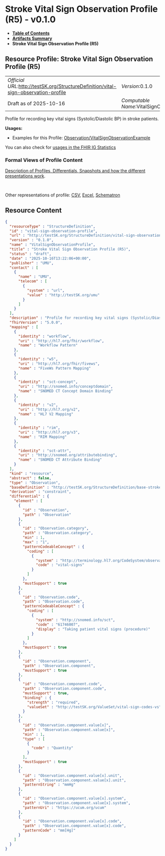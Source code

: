 # Stroke Vital Sign Observation Profile (R5) - v0.1.0

* [**Table of Contents**](toc.md)
* [**Artifacts Summary**](artifacts.md)
* **Stroke Vital Sign Observation Profile (R5)**

## Resource Profile: Stroke Vital Sign Observation Profile (R5) 

| | |
| :--- | :--- |
| *Official URL*:http://testSK.org/StructureDefinition/vital-sign-observation-profile | *Version*:0.1.0 |
| Draft as of 2025-10-16 | *Computable Name*:VitalSignObservationProfile |

 
Profile for recording key vital signs (Systolic/Diastolic BP) in stroke patients. 

**Usages:**

* Examples for this Profile: [Observation/VitalSignObservationExample](Observation-VitalSignObservationExample.md)

You can also check for [usages in the FHIR IG Statistics](https://packages2.fhir.org/xig/SKtestIG|current/StructureDefinition/vital-sign-observation-profile)

### Formal Views of Profile Content

 [Description of Profiles, Differentials, Snapshots and how the different presentations work](http://build.fhir.org/ig/FHIR/ig-guidance/readingIgs.html#structure-definitions). 

 

Other representations of profile: [CSV](StructureDefinition-vital-sign-observation-profile.csv), [Excel](StructureDefinition-vital-sign-observation-profile.xlsx), [Schematron](StructureDefinition-vital-sign-observation-profile.sch) 



## Resource Content

```json
{
  "resourceType" : "StructureDefinition",
  "id" : "vital-sign-observation-profile",
  "url" : "http://testSK.org/StructureDefinition/vital-sign-observation-profile",
  "version" : "0.1.0",
  "name" : "VitalSignObservationProfile",
  "title" : "Stroke Vital Sign Observation Profile (R5)",
  "status" : "draft",
  "date" : "2025-10-16T13:22:06+00:00",
  "publisher" : "UMU",
  "contact" : [
    {
      "name" : "UMU",
      "telecom" : [
        {
          "system" : "url",
          "value" : "http://testSK.org/umu"
        }
      ]
    }
  ],
  "description" : "Profile for recording key vital signs (Systolic/Diastolic BP) in stroke patients.",
  "fhirVersion" : "5.0.0",
  "mapping" : [
    {
      "identity" : "workflow",
      "uri" : "http://hl7.org/fhir/workflow",
      "name" : "Workflow Pattern"
    },
    {
      "identity" : "w5",
      "uri" : "http://hl7.org/fhir/fivews",
      "name" : "FiveWs Pattern Mapping"
    },
    {
      "identity" : "sct-concept",
      "uri" : "http://snomed.info/conceptdomain",
      "name" : "SNOMED CT Concept Domain Binding"
    },
    {
      "identity" : "v2",
      "uri" : "http://hl7.org/v2",
      "name" : "HL7 V2 Mapping"
    },
    {
      "identity" : "rim",
      "uri" : "http://hl7.org/v3",
      "name" : "RIM Mapping"
    },
    {
      "identity" : "sct-attr",
      "uri" : "http://snomed.org/attributebinding",
      "name" : "SNOMED CT Attribute Binding"
    }
  ],
  "kind" : "resource",
  "abstract" : false,
  "type" : "Observation",
  "baseDefinition" : "http://testSK.org/StructureDefinition/base-stroke-observation",
  "derivation" : "constraint",
  "differential" : {
    "element" : [
      {
        "id" : "Observation",
        "path" : "Observation"
      },
      {
        "id" : "Observation.category",
        "path" : "Observation.category",
        "min" : 1,
        "max" : "1",
        "patternCodeableConcept" : {
          "coding" : [
            {
              "system" : "http://terminology.hl7.org/CodeSystem/observation-category",
              "code" : "vital-signs"
            }
          ]
        },
        "mustSupport" : true
      },
      {
        "id" : "Observation.code",
        "path" : "Observation.code",
        "patternCodeableConcept" : {
          "coding" : [
            {
              "system" : "http://snomed.info/sct",
              "code" : "61746007",
              "display" : "Taking patient vital signs (procedure)"
            }
          ]
        },
        "mustSupport" : true
      },
      {
        "id" : "Observation.component",
        "path" : "Observation.component",
        "mustSupport" : true
      },
      {
        "id" : "Observation.component.code",
        "path" : "Observation.component.code",
        "mustSupport" : true,
        "binding" : {
          "strength" : "required",
          "valueSet" : "http://testSK.org/ValueSet/vital-sign-codes-vs"
        }
      },
      {
        "id" : "Observation.component.value[x]",
        "path" : "Observation.component.value[x]",
        "min" : 1,
        "type" : [
          {
            "code" : "Quantity"
          }
        ],
        "mustSupport" : true
      },
      {
        "id" : "Observation.component.value[x].unit",
        "path" : "Observation.component.value[x].unit",
        "patternString" : "mmHg"
      },
      {
        "id" : "Observation.component.value[x].system",
        "path" : "Observation.component.value[x].system",
        "patternUri" : "https://ucum.org/ucum"
      },
      {
        "id" : "Observation.component.value[x].code",
        "path" : "Observation.component.value[x].code",
        "patternCode" : "mm[Hg]"
      }
    ]
  }
}

```
